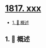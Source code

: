 # [1817. xxx](https://github.com/Tdahuyou/TNotes.leetcode/tree/main/notes/1817.%20xxx)

<!-- region:toc -->

- [1. 📝 概述](#1--概述)

<!-- endregion:toc -->

## 1. 📝 概述
